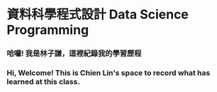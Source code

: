 # 資料科學程式設計 Data Science Programming
### 哈囉! 我是林子謙，這裡紀錄我的學習歷程
### Hi, Welcome! This is Chien Lin's space to record what has learned at this class.
